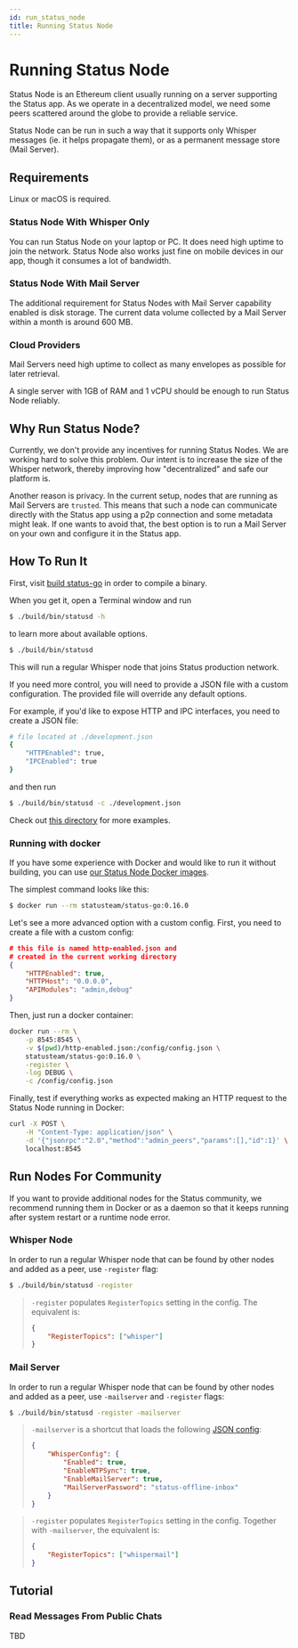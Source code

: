 ```yaml
---
id: run_status_node
title: Running Status Node
---
```


# Running Status Node

Status Node is an Ethereum client usually running on a server supporting the Status app. As we operate in a decentralized model, we need some peers scattered around the globe to provide a reliable service.

Status Node can be run in such a way that it supports only Whisper messages (ie. it helps propagate them), or as a permanent message store (Mail Server).

## Requirements

Linux or macOS is required.

### Status Node With Whisper Only

You can run Status Node on your laptop or PC. It does need high uptime to join the network. Status Node also works just fine on mobile devices in our app, though it consumes a lot of bandwidth.

### Status Node With Mail Server

The additional requirement for Status Nodes with Mail Server capability enabled is disk storage. The current data volume collected by a Mail Server within a month is around 600 MB.

### Cloud Providers

Mail Servers need high uptime to collect as many envelopes as possible for later retrieval.

A single server with 1GB of RAM and 1 vCPU should be enough to run Status Node reliably.

## Why Run Status Node?

Currently, we don't provide any incentives for running Status Nodes. We are working hard to solve this problem. Our intent is to increase the size of the Whisper network, thereby improving how "decentralized" and safe our platform is.

Another reason is privacy. In the current setup, nodes that are running as Mail Servers are `trusted`. This means that such a node can communicate directly with the Status app using a p2p connection and some metadata might leak. If one wants to avoid that, the best option is to run a Mail Server on your own and configure it in the Status app.

## How To Run It

First, visit [build status-go](/build_status/status_go.html) in order to compile a binary.

When you get it, open a Terminal window and run
```bash
$ ./build/bin/statusd -h
```
to learn more about available options.

```bash
$ ./build/bin/statusd
```
This will run a regular Whisper node that joins Status production network.

If you need more control, you will need to provide a JSON file with a custom configuration. The provided file will override any default options.

For example, if you'd like to expose HTTP and IPC interfaces, you need to create a JSON file:

```bash
# file located at ./development.json
{
    "HTTPEnabled": true,
    "IPCEnabled": true
}
```

and then run

```bash
$ ./build/bin/statusd -c ./development.json
```

Check out [this directory](https://github.com/status-im/status-go/tree/develop/config/cli) for more examples.

### Running with docker

If you have some experience with Docker and would like to run it without building, you can use [our Status Node Docker images](https://hub.docker.com/r/statusteam/status-go/).

The simplest command looks like this:

```bash
$ docker run --rm statusteam/status-go:0.16.0
```

Let's see a more advanced option with a custom config. First, you need to create a file with a custom config:

```json
# this file is named http-enabled.json and
# created in the current working directory
{
	"HTTPEnabled": true,
	"HTTPHost": "0.0.0.0",
	"APIModules": "admin,debug"
}
```

Then, just run a docker container:

```bash
docker run --rm \
    -p 8545:8545 \
    -v $(pwd)/http-enabled.json:/config/config.json \
    statusteam/status-go:0.16.0 \
    -register \
    -log DEBUG \
    -c /config/config.json
```

Finally, test if everything works as expected making an HTTP request to the Status Node running in Docker:

```bash
curl -X POST \
    -H "Content-Type: application/json" \
    -d '{"jsonrpc":"2.0","method":"admin_peers","params":[],"id":1}' \
    localhost:8545
```

## Run Nodes For Community

If you want to provide additional nodes for the Status community, we recommend running them in Docker or as a daemon so that it keeps running after system restart or a runtime node error.

### Whisper Node

In order to run a regular Whisper node that can be found by other nodes and added as a peer, use `-register` flag:

```bash
$ ./build/bin/statusd -register
```

> `-register` populates `RegisterTopics` setting in the config. The equivalent is:
> ```json
> {
>     "RegisterTopics": ["whisper"]
> }
> ```

### Mail Server

In order to run a regular Whisper node that can be found by other nodes and added as a peer, use `-mailserver` and `-register` flags:

```bash
$ ./build/bin/statusd -register -mailserver
```

> `-mailserver` is a shortcut that loads the following [JSON config](https://github.com/status-im/status-go/blob/develop/config/cli/mailserver-enabled.json):
> ```json
> {
>     "WhisperConfig": {
>         "Enabled": true,
>         "EnableNTPSync": true,
>         "EnableMailServer": true,
>         "MailServerPassword": "status-offline-inbox"
>     }
> }
> ```

> `-register` populates `RegisterTopics` setting in the config. Together with `-mailserver`, the equivalent is:
> ```json
> {
>     "RegisterTopics": ["whispermail"]
> }
> ```

## Tutorial

### Read Messages From Public Chats

TBD
